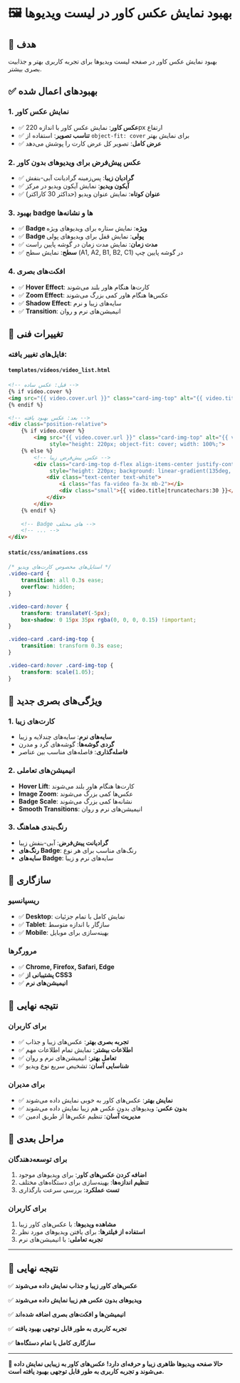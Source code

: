 # 🖼️ بهبود نمایش عکس کاور در لیست ویدیوها

## 🎯 **هدف**

بهبود نمایش عکس کاور در صفحه لیست ویدیوها برای تجربه کاربری بهتر و جذابیت بصری بیشتر.

## ✅ **بهبودهای اعمال شده**

### **1. نمایش عکس کاور**
- ✅ **عکس کاور**: نمایش عکس کاور با اندازه 220px ارتفاع
- ✅ **تناسب تصویر**: استفاده از `object-fit: cover` برای نمایش بهتر
- ✅ **عرض کامل**: تصویر کل عرض کارت را پوشش می‌دهد

### **2. عکس پیش‌فرض برای ویدیوهای بدون کاور**
- ✅ **گرادیان زیبا**: پس‌زمینه گرادیانت آبی-بنفش
- ✅ **آیکون ویدیو**: نمایش آیکون ویدیو در مرکز
- ✅ **عنوان کوتاه**: نمایش عنوان ویدیو (حداکثر 30 کاراکتر)

### **3. بهبود badge ها و نشانه‌ها**
- ✅ **Badge ویژه**: نمایش ستاره برای ویدیوهای ویژه
- ✅ **Badge پولی**: نمایش قفل برای ویدیوهای پولی
- ✅ **مدت زمان**: نمایش مدت زمان در گوشه پایین راست
- ✅ **سطح**: نمایش سطح (A1, A2, B1, B2, C1) در گوشه پایین چپ

### **4. افکت‌های بصری**
- ✅ **Hover Effect**: کارت‌ها هنگام هاور بلند می‌شوند
- ✅ **Zoom Effect**: عکس‌ها هنگام هاور کمی بزرگ می‌شوند
- ✅ **Shadow Effect**: سایه‌های زیبا و نرم
- ✅ **Transition**: انیمیشن‌های نرم و روان

## 🔧 **تغییرات فنی**

### **فایل‌های تغییر یافته:**

#### **`templates/videos/video_list.html`**
```html
<!-- قبل: عکس ساده -->
{% if video.cover %}
<img src="{{ video.cover.url }}" class="card-img-top" alt="{{ video.title }}" style="height: 200px; object-fit: cover;">
{% endif %}

<!-- بعد: عکس بهبود یافته -->
<div class="position-relative">
    {% if video.cover %}
        <img src="{{ video.cover.url }}" class="card-img-top" alt="{{ video.title }}" 
             style="height: 220px; object-fit: cover; width: 100%;">
    {% else %}
        <!-- عکس پیش‌فرض زیبا -->
        <div class="card-img-top d-flex align-items-center justify-content-center" 
             style="height: 220px; background: linear-gradient(135deg, #667eea 0%, #764ba2 100%);">
            <div class="text-center text-white">
                <i class="fas fa-video fa-3x mb-2"></i>
                <div class="small">{{ video.title|truncatechars:30 }}</div>
            </div>
        </div>
    {% endif %}
    
    <!-- Badge های مختلف -->
    <!-- ... -->
</div>
```

#### **`static/css/animations.css`**
```css
/* استایل‌های مخصوص کارت‌های ویدیو */
.video-card {
    transition: all 0.3s ease;
    overflow: hidden;
}

.video-card:hover {
    transform: translateY(-5px);
    box-shadow: 0 15px 35px rgba(0, 0, 0, 0.15) !important;
}

.video-card .card-img-top {
    transition: transform 0.3s ease;
}

.video-card:hover .card-img-top {
    transform: scale(1.05);
}
```

## 🎨 **ویژگی‌های بصری جدید**

### **1. کارت‌های زیبا**
- **سایه‌های نرم**: سایه‌های چندلایه و زیبا
- **گردی گوشه‌ها**: گوشه‌های گرد و مدرن
- **فاصله‌گذاری**: فاصله‌های مناسب بین عناصر

### **2. انیمیشن‌های تعاملی**
- **Hover Lift**: کارت‌ها هنگام هاور بلند می‌شوند
- **Image Zoom**: عکس‌ها کمی بزرگ می‌شوند
- **Badge Scale**: نشانه‌ها کمی بزرگ می‌شوند
- **Smooth Transitions**: انیمیشن‌های نرم و روان

### **3. رنگ‌بندی هماهنگ**
- **گرادیانت پیش‌فرض**: آبی-بنفش زیبا
- **رنگ‌های Badge**: رنگ‌های مناسب برای هر نوع
- **سایه‌های Badge**: سایه‌های نرم و زیبا

## 📱 **سازگاری**

### **ریسپانسیو**
- ✅ **Desktop**: نمایش کامل با تمام جزئیات
- ✅ **Tablet**: سازگار با اندازه متوسط
- ✅ **Mobile**: بهینه‌سازی برای موبایل

### **مرورگرها**
- ✅ **Chrome, Firefox, Safari, Edge**
- ✅ **پشتیبانی از CSS3**
- ✅ **انیمیشن‌های نرم**

## 🎯 **نتیجه نهایی**

### **برای کاربران**
- ✅ **تجربه بصری بهتر**: عکس‌های زیبا و جذاب
- ✅ **اطلاعات بیشتر**: نمایش تمام اطلاعات مهم
- ✅ **تعامل بهتر**: انیمیشن‌های نرم و روان
- ✅ **شناسایی آسان**: تشخیص سریع نوع ویدیو

### **برای مدیران**
- ✅ **نمایش بهتر**: عکس‌های کاور به خوبی نمایش داده می‌شوند
- ✅ **بدون عکس**: ویدیوهای بدون عکس هم زیبا نمایش داده می‌شوند
- ✅ **مدیریت آسان**: تنظیم عکس‌ها از طریق ادمین

## 🚀 **مراحل بعدی**

### **برای توسعه‌دهندگان**
1. **اضافه کردن عکس‌های کاور**: برای ویدیوهای موجود
2. **تنظیم اندازه‌ها**: بهینه‌سازی برای دستگاه‌های مختلف
3. **تست عملکرد**: بررسی سرعت بارگذاری

### **برای کاربران**
1. **مشاهده ویدیوها**: با عکس‌های کاور زیبا
2. **استفاده از فیلترها**: برای یافتن ویدیوهای مورد نظر
3. **تجربه تعاملی**: با انیمیشن‌های نرم

---

## 🎉 **نتیجه نهایی**

✅ **عکس‌های کاور زیبا و جذاب نمایش داده می‌شوند**

✅ **ویدیوهای بدون عکس هم زیبا نمایش داده می‌شوند**

✅ **انیمیشن‌ها و افکت‌های بصری اضافه شده‌اند**

✅ **تجربه کاربری به طور قابل توجهی بهبود یافته**

✅ **سازگاری کامل با تمام دستگاه‌ها**

---

**🎊 حالا صفحه ویدیوها ظاهری زیبا و حرفه‌ای دارد! عکس‌های کاور به زیبایی نمایش داده می‌شوند و تجربه کاربری به طور قابل توجهی بهبود یافته است.**
